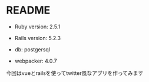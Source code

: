 # README

* Ruby version: 2.5.1

* Rails version: 5.2.3

* db: postgersql

* webpacker: 4.0.7

今回はvueとrailsを使ってtwitter風なアプリを作ってみます
